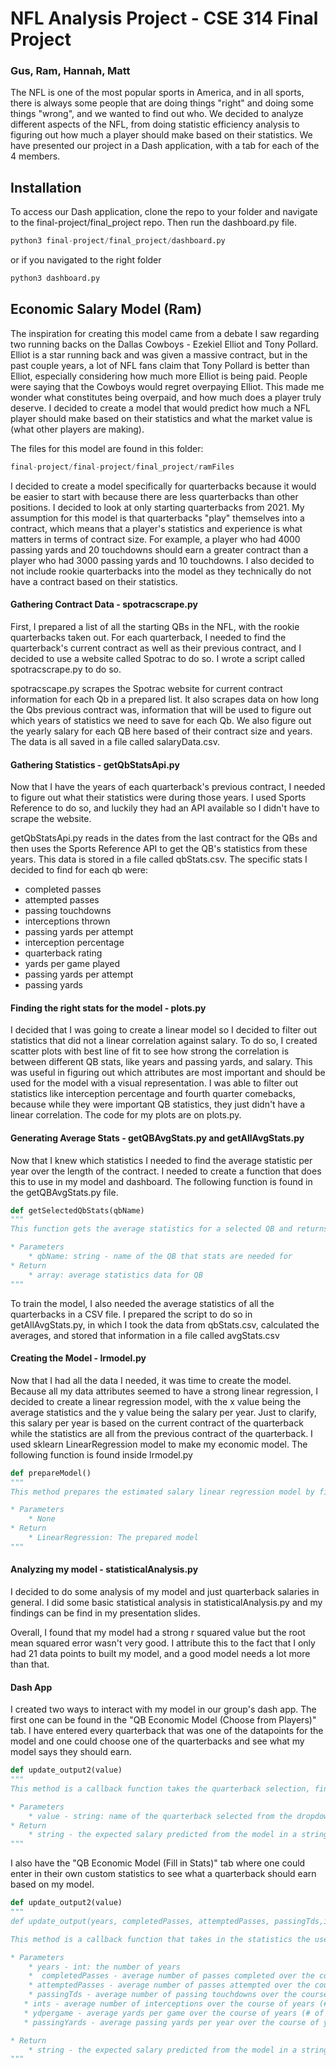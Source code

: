 # NFL Analysis Project - CSE 314 Final Project
### Gus, Ram, Hannah, Matt
The NFL is one of the most popular sports in America, and in all sports, there is always some people that are doing things "right" and doing some things "wrong", and we wanted to find out who. We decided to analyze different aspects of the NFL, from doing statistic efficiency analysis to figuring out how much a player should make based on their statistics. We have presented our project in a Dash application, with a tab for each of the 4 members.

## Installation

To access our Dash application, clone the repo to your folder and navigate to the final-project/final_project repo. Then run the dashboard.py file.

```python
python3 final-project/final_project/dashboard.py
```
or if you navigated to the right folder
```python
python3 dashboard.py
```
## Economic Salary Model (Ram)
The inspiration for creating this model came from a debate I saw regarding two running backs on the Dallas Cowboys - Ezekiel Elliot and Tony Pollard. Elliot is a star running back and was given a massive contract, but in the past couple years, a lot of NFL fans claim that Tony Pollard is better than Elliot, especially considering how much more Elliot is being paid. People were saying that the Cowboys would regret overpaying Elliot. This made me wonder what constitutes being overpaid, and how much does a player truly deserve. I decided to create a model that would predict how much a NFL player should make based on their statistics and what the market value is (what other players are making).

The files for this model are found in this folder:
```python
final-project/final-project/final_project/ramFiles
```
I decided to create a model specifically for quarterbacks because it would be easier to start with because there  are less quarterbacks than other positions. I decided to look at only starting quarterbacks from 2021. My assumption for this model is that quarterbacks "play" themselves into a contract, which means that a player's statistics and experience is what matters in terms of contract size. For example, a player who had 4000 passing yards and 20 touchdowns should earn a greater contract than a player who had 3000 passing yards and 10 touchdowns. I also decided to not include rookie quarterbacks into the model as they technically do not have a contract based on their statistics.

#### Gathering Contract Data - spotracscrape.py

First, I prepared a list of all the starting QBs in the NFL, with the rookie quarterbacks taken out. For each quarterback, I needed to find the quarterback's current contract as well as their previous contract, and I decided to use a website called Spotrac to do so. I wrote a script called spotracscrape.py to do so. 

spotracscape.py scrapes the Spotrac website for current contract information for each Qb in a prepared list. It also scrapes data on how long the Qbs previous contract was,
information that will be used to figure out which years of statistics we need to save for each Qb. We also figure out the yearly salary for each QB here based of their contract size and years.
The data is all saved in a file called salaryData.csv.

#### Gathering Statistics - getQbStatsApi.py

Now that I have the years of each quarterback's previous contract, I needed to figure out what their statistics were during those years. I used Sports Reference to do so, and luckily they had an API available so I didn't have to scrape the website. 

getQbStatsApi.py reads in the dates from the last contract for the QBs and then uses the Sports Reference API to get the QB's statistics from these years. This data is stored in a file called qbStats.csv. 
The specific stats I decided to find for each qb were:
- completed passes
- attempted passes
- passing touchdowns
- interceptions thrown
- passing yards per attempt
- interception percentage
- quarterback rating
- yards per game played
- passing yards per attempt
- passing yards

#### Finding the right stats for the model - plots.py

I decided that I was going to create a linear model so I decided to filter out statistics that did not a linear correlation against salary. To do so, I created scatter plots with best line of fit to see how strong the correlation is between different QB stats, like years and passing yards, and salary. This was useful in figuring out which attributes are most important and should be used for the model with a visual representation. I was able to filter out statistics like interception percentage and fourth quarter comebacks, because while they were important QB statistics, they just didn't have a linear correlation. The code for my plots are on plots.py.

#### Generating Average Stats - getQBAvgStats.py and getAllAvgStats.py

Now that I knew which statistics I needed to find the average statistic per year over the length of the contract. I needed to create a function that does this to use in my model and dashboard. The following function is found in the getQBAvgStats.py file.

```Python
def getSelectedQbStats(qbName)
"""
This function gets the average statistics for a selected QB and returns this information.

* Parameters
    * qbName: string - name of the QB that stats are needed for
* Return
    * array: average statistics data for QB
"""
```

To train the model, I also needed the average statistics of all the quarterbacks in a CSV file. I prepared the script to do so in getAllAvgStats.py, in which I took the data from qbStats.csv, calculated the averages, and stored that information in a file called avgStats.csv

#### Creating the Model - lrmodel.py
Now that I had all the data I needed, it was time to create the model. Because all my data attributes seemed to have a strong linear regression, I decided to create a linear regression model, with the x value being the average statistics and the y value being the salary per year. Just to clarify, this salary per year is based on the current contract of the quarterback while the statistics are all from the previous contract of the quarterback. I used sklearn LinearRegression model to make my economic model. The following function is found inside lrmodel.py

```Python
def prepareModel()
"""
This method prepares the estimated salary linear regression model by first reading in the data from the average statistics per year CSV for each QB as well as the CSV with salary data (per year). It then uses SKlearn to prepare the model, and the first iteration of the model simply fit the model while the second iteration used a training and testing split set. 

* Parameters
    * None
* Return
    * LinearRegression: The prepared model
"""
```

#### Analyzing my model - statisticalAnalysis.py
I decided to do some analysis of my model and just quarterback salaries in general. I did some basic statistical analysis in statisticalAnalysis.py and my findings can be find in my presentation slides.

Overall, I found that my model had a strong r squared value but the root mean squared error wasn't very good. I attribute this to the fact that I only had 21 data points to built my model, and a good model needs a lot more than that.


#### Dash App
I created two ways to interact with my model in our group's dash app. The first one can be found in the "QB Economic Model (Choose from Players)" tab. I have entered every quarterback that was one of the datapoints for the model and one could choose one of the quarterbacks and see what my model says they should earn.

```Python
def update_output2(value)
"""
This method is a callback function takes the quarterback selection, finds their average statistics, generates a model, inputs the statistics into that model, and then returns the expected salary the model predicts.

* Parameters
    * value - string: name of the quarterback selected from the dropdown menu.
* Return
    * string - the expected salary predicted from the model in a string format to display on the dash app.
"""
```

I also have the "QB Economic Model (Fill in Stats)" tab where one could enter in their own custom statistics to see what a quarterback should earn based on my model.

```Python
def update_output2(value)
"""
def update_output(years, completedPasses, attemptedPasses, passingTds,ints,ydpergame,passingYards)

This method is a callback function that takes in the statistics the user wrote in the text boxes and then creates a model and inserts the statistics into the model. It then returns the model's predicted. expected salary.

* Parameters
    * years - int: the number of years
    *  completedPasses - average number of passes completed over the course of years (# of years is parameter 1)
    * attemptedPasses - average number of passes attempted over the course of years (# of years is parameter 1)
    * passingTds - average number of passing touchdowns over the course of years (# of years is parameter 1)
   * ints - average number of interceptions over the course of years (# of years is parameter 1)
   * ydpergame - average yards per game over the course of years (# of years is parameter 1)
   * passingYards - average passing yards per year over the course of years (# of years is parameter 1)

* Return
    * string - the expected salary predicted from the model in a string format to display on the dash app.
"""
```

